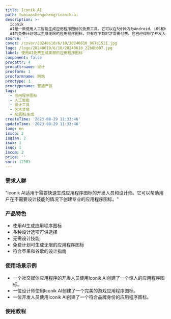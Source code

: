 ```yaml
---
title: Iconik AI
path: tubiaoshengcheng/iconik-ai
description: >-
  Iconik
  AI是一款使用人工智能生成应用程序图标的免费工具。它可以在5分钟内为Android、iOS和Web应用程序生成惊人的应用程序图标，无需设计技能。用户可以从多种设计选项中选择，包括极简主义、陶瓷、金属、像素、复古、卡通、水彩和2D游戏。Iconik
  AI的免费计划可以生成无限的应用程序图标，只有在下载时才需要付费。它已经得到了开发人员和设计师的高度评价。
source: ''
cover: /cover/20240610/6/10/20240610_967e1521.jpg
logo: /logo/20240610/6/10/20240610_22b8b607.jpg
label: 使用AI免费生成美丽的应用程序图标
component: false
procattr: 4
procattrname: 设计
procform: 1
procformname: 网站
proctype: 1
proctypename: 普通产品
tags:
  - 应用程序图标
  - 人工智能
  - 设计工具
  - 艺术灵感
  - Ai图标生成
createTime: '2023-08-29 11:33:46'
updateTime: '2023-08-29 11:33:46'
lang: en
isicp: 2
isqian: 2
iswx: 1
isqq: 1
iscom: 2
price: ''
sort: 12503
---
```




### 需求人群
"Iconik AI适用于需要快速生成应用程序图标的开发人员和设计师。它可以帮助用户在不需要设计技能的情况下创建专业的应用程序图标。"

### 产品特色
* 使用AI生成应用程序图标
* 多种设计选项可供选择
* 无需设计技能
* 免费计划可生成无限的应用程序图标
* 符合苹果和谷歌的设计指南

### 使用场景示例
* 一个社交媒体应用程序的开发人员使用Iconik AI创建了一个惊人的应用程序图标。
* 一位设计师使用Iconik AI创建了一个完美的游戏应用程序图标。
* 一位开发人员使用Iconik AI创建了一个符合品牌身份的应用程序图标。

### 使用教程


  
